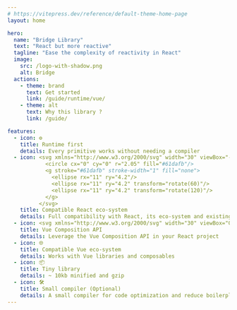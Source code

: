 ```yaml
---
# https://vitepress.dev/reference/default-theme-home-page
layout: home

hero:
  name: "Bridge Library"
  text: "React but more reactive"
  tagline: "Ease the complexity of reactivity in React"
  image:
    src: /logo-with-shadow.png
    alt: Bridge
  actions:
    - theme: brand
      text: Get started
      link: /guide/runtime/vue/
    - theme: alt
      text: Why this library ?
      link: /guide/

features:
  - icon: ⚙️
    title: Runtime first
    details: Every primitive works without needing a compiler
  - icon: <svg xmlns="http://www.w3.org/2000/svg" width="30" viewBox="-11.5 -10.23174 23 20.46348">
            <circle cx="0" cy="0" r="2.05" fill="#61dafb"/>
            <g stroke="#61dafb" stroke-width="1" fill="none">
              <ellipse rx="11" ry="4.2"/>
              <ellipse rx="11" ry="4.2" transform="rotate(60)"/>
              <ellipse rx="11" ry="4.2" transform="rotate(120)"/>
            </g>
          </svg>
    title: Compatible React eco-system
    details: Full compatibility with React, its eco-system and existing React codebase
  - icon: <svg xmlns="http://www.w3.org/2000/svg" width="30" viewBox="0 0 256 220.8"><path fill="#41B883" d="M204.8 0H256L128 220.8 0 0h97.92L128 51.2 157.44 0h47.36Z"/><path fill="#41B883" d="m0 0 128 220.8L256 0h-51.2L128 132.48 50.56 0H0Z"/><path fill="#35495E" d="M50.56 0 128 133.12 204.8 0h-47.36L128 51.2 97.92 0H50.56Z"/></svg>
    title: Vue Composition API
    details: Leverage the Vue Composition API in your React project
  - icon: 🌐️
    title: Compatible Vue eco-system
    details: Works with Vue libraries and composables
  - icon: 📦
    title: Tiny library
    details: ~ 10kb minified and gzip
  - icon: 🛠️
    title: Small compiler (Optional)
    details: A small compiler for code optimization and reduce boilerplate
---
```

